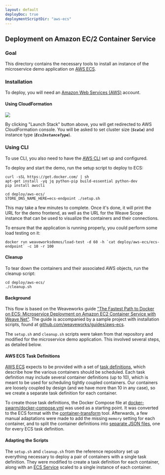 ```yaml
---
layout: default
deployDoc: true
deploymentScriptDir: "aws-ecs"
---
```


## Deployment on Amazon EC/2 Container Service

<!-- deploy-doc require-env AWS_ACCESS_KEY_ID AWS_SECRET_ACCESS_KEY AWS_DEFAULT_REGION -->

### Goal

This directory contains the necessary tools to install an instance of the microservice demo application on [AWS ECS](http://docs.aws.amazon.com/AmazonECS/latest/developerguide/Welcome.html).

### Installation

To deploy, you will need an [Amazon Web Services (AWS)](http://aws.amazon.com) account.

#### Using CloudFormation

[![](https://s3.amazonaws.com/cloudformation-examples/cloudformation-launch-stack.png)](https://console.aws.amazon.com/cloudformation/home#/stacks/new?templateURL=https:%2F%2Fs3.amazonaws.com%2Fweaveworks-cfn-public%2Fmicroservices-demo%2Fmicroservices-demo.json)

By clicking "Launch Stack" button above, you will get redirected to AWS CloudFormation console. You will be asked to set cluster size (***`Scale`***) and instance type (***`EcsInstanceType`***).

### Using CLI

To use CLI, you also need to have the [AWS CLI](http://docs.aws.amazon.com/cli/latest/userguide/cli-chap-getting-set-up.html) set up and configured.

To deploy and start the demo, run the setup script to deploy to ECS:
<!-- deploy-doc-start pre-install -->

    curl -sSL https://get.docker.com/ | sh
    apt-get install -yq jq python-pip build-essential python-dev
    pip install awscli

<!-- deploy-doc-end -->

<!-- deploy-doc-start create-infrastructure -->

    cd deploy/aws-ecs/
    STORE_DNS_NAME_HERE=ecs-endpoint ./setup.sh

<!-- deploy-doc-end -->


This may take a few minutes to complete. Once it's done, it will print the URL for the demo frontend, as well as the URL for the Weave Scope instance that can be used to visualize the containers and their connections.

To ensure that the application is running properly, you could perform some load testing on it:

<!-- deploy-doc-start run-tests -->

    docker run weaveworksdemos/load-test -d 60 -h `cat deploy/aws-ecs/ecs-endpoint` -c 10 -r 100

<!-- deploy-doc-end -->

<!-- deploy-doc-hidden run-tests

    frontend_task=$(aws ecs list-tasks -\-cluster weave-ecs-demo-cluster -\-service-name weavedemo-edge-router-service  -\-query 'taskArns[0]' -\-output text)
    container_inst=$(aws ecs describe-tasks -\-cluster weave-ecs-demo-cluster -\-tasks $frontend_task -\-query 'tasks[0].containerInstanceArn' -\-output text)
    instance_id=$(aws ecs describe-container-instances -\-cluster weave-ecs-demo-cluster -\-container-instances $container_inst -\-query 'containerInstances[0].ec2InstanceId'  -\-output text)
    dns_name=$(aws ec2 describe-instances -\-instance-ids $instance_id -\-query 'Reservations[0].Instances[*].PublicDnsName' -\-output text)

    scp -i deploy/aws-ecs/weave-ecs-demo-key.pem -o "StrictHostKeyChecking no" deploy/healthcheck.rb ec2-user@$dns_name:/home/ec2-user/

    ssh -i deploy/aws-ecs/weave-ecs-demo-key.pem -o "StrictHostKeyChecking no" ec2-user@$dns_name "eval \$(weave env); docker run -\-rm -v /home/ec2-user/healthcheck.rb:/healthcheck.rb -i andrius/alpine-ruby /bin/sh -c 'apk -\-no-cache add ruby-json; ruby /healthcheck.rb -s user.weave.local,catalogue.weave.local,cart.weave.local,shipping.weave.local,payment.weave.local,orders.weave.local,queue-master.weave.local'"

    if [ $? -ne 0 ]; then
        exit 1;
    fi
-->


#### Cleanup

To tear down the containers and their associated AWS objects, run the cleanup script:

<!-- deploy-doc-start destroy-infrastructure -->

    cd deploy/aws-ecs/
    ./cleanup.sh

<!-- deploy-doc-end -->

#### Background

This flow is based on the Weaveworks guide ["The Fastest Path to Docker on ECS: Microservice Deployment on Amazon EC2 Container Service with Weave Net"](https://www.weave.works/guides/service-discovery-and-load-balancing-with-weave-on-amazon-ecs-2/). The guide is accompanied by a sample project with installation scripts, found at [github.com/weaveworks/guides/aws-ecs](https://github.com/weaveworks/guides/tree/master/aws-ecs).

The `setup.sh` and `cleanup.sh` scripts were taken from that repository and modified for the microservice demo application.
This involved several steps, as detailed below.

#### AWS ECS Task Definitions

[AWS ECS](http://docs.aws.amazon.com/AmazonECS/latest/developerguide/Welcome.html) expects to be provided with a set of [task definitions](http://docs.aws.amazon.com/AmazonECS/latest/developerguide/task_defintions.html), which describe how the various containers should be scheduled. Each task definition may include several container definitions (up to 10), which is meant to be used for scheduling tightly coupled containers. Our containers are loosely coupled by design (and we have more than 10 in any case), so we create a separate task definition for each container.

To create those task definitions, the Docker Compose file at [docker-swarm/docker-compose.yml](../docker-swarm/docker-compose.yml) was used as a starting point. It was converted to the ECS format with the [container-transform](https://github.com/micahhausler/container-transform) tool. Afterwards, a few manual adaptations were made to add the missing `memory` setting for each container, and to split the container definitions into [separate JSON files](task-definitions), one for every ECS task definition.

#### Adapting the Scripts

The `setup.sh` and `cleanup.sh` from the reference repository set up everything necessary to deploy a pair of containers with a single task definition. They were modified to create a task definition for each container, along with an [ECS Service](http://docs.aws.amazon.com/AmazonECS/latest/developerguide/ecs_services.html) scaled to a single instance of each container.

